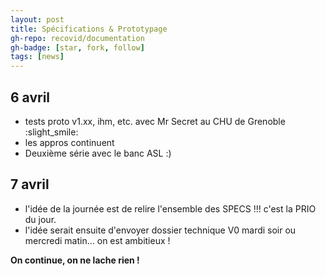 ```yaml
---
layout: post
title: Spécifications & Prototypage
gh-repo: recovid/documentation
gh-badge: [star, fork, follow]
tags: [news]
---
```


## 6 avril

- tests proto v1.xx, ihm, etc. avec Mr Secret au CHU de Grenoble :slight_smile:
- les appros continuent
- Deuxième série avec le banc ASL :)

## 7 avril

- l'idée de la journée est de relire l'ensemble des SPECS !!! c'est la PRIO du jour.
- l'idée serait ensuite d'envoyer dossier technique V0 mardi soir ou mercredi matin... on est ambitieux !

**On continue, on ne lache rien !**
